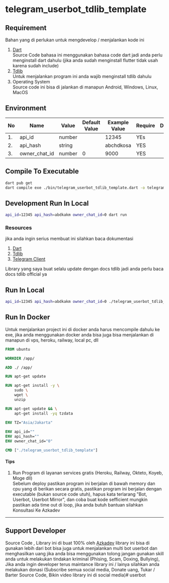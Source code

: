 # telegram_userbot_tdlib_template

## Requirement
Bahan yang di perlukan untuk mengdevelop / menjalankan kode ini

1. [Dart](https://dart.dev)<br>
   Source Code bahasa ini menggunakan bahasa code dart jadi anda perlu menginstall dart dahulu (jika anda sudah menginstall flutter tidak usah karena sudah include)
2. [Tdlib](https://github.com/tdlib/td.git)<br>
   Untuk menjalankan program ini anda wajib menginstall tdlib dahulu
3. Operating System<br>
   Source code ini bisa di jalankan di manapun Android, Windows, Linux, MacOS

## Environment

| No | Name          | Value  | Default Value | Example Value | Require | Description |
|----|---------------|--------|---------------|---------------|---------|-------------|
| 1. | api_id        | number |               | 12345         | YEs     |             |
| 2. | api_hash      | string |               | abchdkosa     | YES     |             |
| 3. | owner_chat_id | number | 0             | 9000          | YES     |             |

## Compile To Executable

```bash
dart pub get
dart compile exe ./bin/telegram_userbot_tdlib_template.dart -o telegram_userbot_tdlib_template
```

## Development Run In Local

```bash
api_id=12345 api_hash=abdkakm owner_chat_id=0 dart run
```

### Resources
jika anda ingin serius membuat ini silahkan baca dokumentasi

1. [Dart](https://dart.dev)
2. [Tdlib](https://github.com/tdlib/td.git)
3. [Telegram Client](https://github.com/azkadev/telegram_client)

Library yang saya buat selalu update dengan docs tdlib jadi anda perlu baca docs tdlib official ya

## Run In Local

```bash
api_id=12345 api_hash=abdkakm owner_chat_id=0 ./telegram_userbot_tdlib_template
```

## Run In Docker
Untuk menjalankan project ini di docker anda harus mencompile dahulu ke exe, jika anda menggunakan docker anda bisa juga bisa menjalankan di manapun di vps, heroku, railway, local pc, dll

```Dockerfile
FROM ubuntu

WORKDIR /app/

ADD ./ /app/

RUN apt-get update

RUN apt-get install -y \
    sudo \
    wget \
    unzip

RUN apt-get update && \
    apt-get install -yq tzdata

ENV TZ="Asia/Jakarta"
 
ENV api_id="" 
ENV api_hash=""
ENV owner_chat_id="0"

CMD ["./telegram_userbot_tdlib_template"]
```

#### Tips

1. Run Program di layanan services gratis (Heroku, Railway, Okteto, Koyeb, Moge dll)<br>
   Sebelum deploy pastikan program ini berjalan di bawah memory dan cpu yang di berikan secara gratis, pastikan program ini berjalan dengan executable (bukan source code utuh), hapus kata terlarang "Bot, Userbot, Userbot Mirror", dan coba buat kode sefficient mungkin pastikan ada time out di loop, jika anda butuh bantuan silahkan Konsultasi Ke Azkadev

---

## Support Developer

Source Code , Library ini di buat 100% oleh [Azkadev](https://youtube.com/@azkadev) library ini bisa di gunakan lebih dari bot bisa juga untuk menjalankan multi bot userbot dan menghasilkan uang jika anda bisa menggunakan tolong jangan gunakan skill anda untuk melakukan tindakan kriminal (Phising, Scam, Doxing, Bullying), Jika anda ingin developer terus maintance library ini / lainya silahkan anda melakukan donasi (Subscribe semua social media, Donate uang, Tukar / Barter Source Code, Bikin video library ini di social media)# userbot
